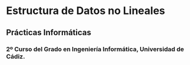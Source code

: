 # Estructura de Datos no Lineales
## Prácticas Informáticas
### 2º Curso del Grado en Ingeniería Informática, Universidad de Cádiz.
